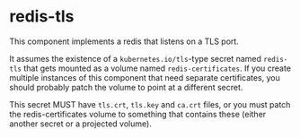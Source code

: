 # redis-tls

This component implements a redis that listens on a TLS port.

It assumes the existence of a `kubernetes.io/tls`-type secret named `redis-tls`
that gets mounted as a volume named `redis-certificates`. If you create multiple
instances of this component that need separate certificates, you should probably
patch the volume to point at a different secret.

This secret MUST have `tls.crt`, `tls.key` and `ca.crt` files, or you must patch
the redis-certificates volume to something that contains these (either another
secret or a projected volume).
